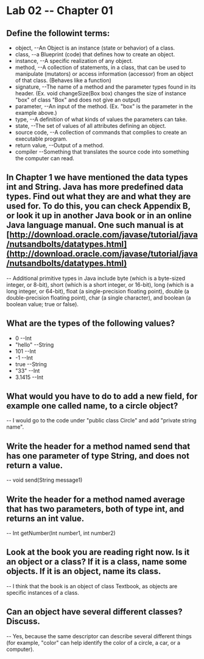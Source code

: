 # Lab 02 -- Chapter 01

## Define the followint terms:
* object, --An Object is an instance (state or behavior) of a class.
* class, --a Blueprint (code) that defines how to create an object.
* instance, --A specific realization of any object.
* method, --A collection of statements, in a class, that can be used to manipulate (mutators) or access information (accessor) from an object of that class. (Behaves like a function)
* signature, --The name of a method and the parameter types found in its header. (Ex. void changeSize(Box box) changes the size of instance "box" of class "Box" and does not give an output)
* parameter, --An input of the method. (Ex. "box" is the parameter in the example above.)
* type, --A definition of what kinds of values the parameters can take.
* state, --The set of values of all attributes defining an object.
* source code, --A collection of commands that complies to create an executable program.
* return value, --Output of a method.
* compiler --Something that translates the source code into something the computer can read.

## In Chapter 1 we have mentioned the data types int and String. Java has more predefined data types. Find out what they are and what they are used for. To do this, you can check Appendix B, or look it up in another Java book or in an online Java language manual. One such manual is at [http://download.oracle.com/javase/tutorial/java/nutsandbolts/datatypes.html](http://download.oracle.com/javase/tutorial/java/nutsandbolts/datatypes.html)
-- Additional primitive types in Java include byte (which is a byte-sized integer, or 8-bit), short (which is a short integer, or 16-bit), long (which is a long integer, or 64-bit), float (a single-precision floating point), double (a double-precision floating point), char (a single character), and boolean (a boolean value; true or false).

## What are the types of the following values?

* 0 --Int
* "hello" --String
* 101 --Int
* -1 --Int
* true --String
* "33" --Int
* 3.1415 --Int

## What would you have to do to add a new field, for example one called name, to a circle object?
-- I would go to the code under "public class Circle" and add "private string name".

## Write the header for a method named send that has one parameter of type String, and does not return a value. 
-- void send(String message1)

## Write the header for a method named average that has two parameters, both of type int, and returns an int value.
-- Int getNumber(Int number1, int number2)

## Look at the book you are reading right now. Is it an object or a class? If it is a class, name some objects. If it is an object, name its class.
-- I think that the book is an object of class Textbook, as objects are specific instances of a class.

## Can an object have several different classes? Discuss.
-- Yes, because the same descriptor can describe several different things (for example, "color" can help identify the color of a circle, a car, or a computer).
